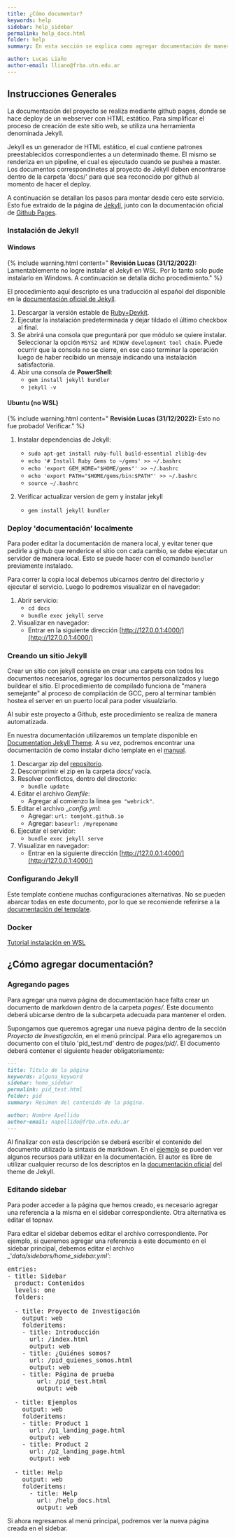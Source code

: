 ```yaml
---
title: ¿Cómo documentar?
keywords: help
sidebar: help_sidebar
permalink: help_docs.html
folder: help
summary: En esta sección se explica como agregar documentación de manera ágil. Se explica un poco el funcionamiento de Jekyll, en conjunto con el theme seleccionado.

author: Lucas Liaño
author-email: lliano@frba.utn.edu.ar
---
```


## Instrucciones Generales

La documentación del proyecto se realiza mediante github pages, donde se hace deploy de un webserver con HTML estático. Para simplificar el proceso de creación de este sitio web, se utiliza una herramienta denominada Jekyll.

Jekyll es un generador de HTML estático, el cual contiene patrones preestablecidos correspondientes a un determinado theme. El mismo se renderiza en un pipeline, el cual es ejecutado cuando se pushea a master. Los documentos correspondinetes al proyecto de Jekyll deben encontrarse dentro de la carpeta 'docs/' para que sea reconocido por github al momento de hacer el deploy. 

A continuación se detallan los pasos para montar desde cero este servicio. Esto fue extraido de la página de [Jekyll](https://jekyllrb.com/docs/installation/windows/), junto con la documentación oficial de [Github Pages](https://docs.github.com/en/pages/setting-up-a-github-pages-site-with-jekyll/about-github-pages-and-jekyll).

### Instalación de Jekyll
#### Windows
{% include warning.html content=" **Revisión Lucas (31/12/2022):** Lamentablemente no logre instalar el Jekyll en WSL. Por lo tanto solo pude instalarlo en Windows. A continuación se detalla dicho procedimiento." %}


El procedimiento aquí descripto es una traducción al español del disponible en la [documentación oficial de Jekyll](https://jekyllrb.com/docs/installation/windows/).

1. Descargar la versión estable de [Ruby+Devkit](https://rubyinstaller.org/downloads/).
1. Ejecutar la instalación predeterminada y dejar tildado el último checkbox al final.
1. Se abrirá una consola que preguntará por que módulo se quiere instalar. Seleccionar la opción `MSYS2 and MINGW development tool chain`. Puede ocurrir que la consola no se cierre, en ese caso terminar la operación luego de haber recibido un mensaje indicando una instalación satisfactoria.
1. Abir una consola de **PowerShell**:
    * `gem install jekyll bundler`
    * `jekyll -v`



#### Ubuntu (no WSL)

{% include warning.html content=" **Revisión Lucas (31/12/2022):** Esto no fue probado! Verificar." %}


1. Instalar dependencias de Jekyll:
    * `sudo apt-get install ruby-full build-essential zlib1g-dev`
    * `echo '# Install Ruby Gems to ~/gems' >> ~/.bashrc`
    * `echo 'export GEM_HOME="$HOME/gems"' >> ~/.bashrc`
    * `echo 'export PATH="$HOME/gems/bin:$PATH"' >> ~/.bashrc`
    * `source ~/.bashrc`

1. Verificar actualizar version de gem y instalar jekyll
    * `gem install jekyll bundler`


### Deploy 'documentación' localmente
Para poder editar la documentación de manera local, y evitar tener que pedirle a github que renderice el sitio con cada cambio, se debe ejecutar un servidor de manera local. Esto se puede hacer con el comando `bundler` previamente instalado.

Para correr la copia local debemos ubicarnos dentro del directorio y ejecutar el servicio. Luego lo podremos visualizar en el navegador:

1. Abrir servicio:
    * `cd docs`
    * `bundle exec jekyll serve`
1. Visualizar en navegador:
    * Entrar en la siguiente dirección [http://127.0.0.1:4000/](http://127.0.0.1:4000/)

### Creando un sitio Jekyll

Crear un sitio con jekyll consiste en crear una carpeta con todos los documentos necesarios, agregar los documentos personalizados y luego buildear el sitio. El procedimiento de compilado funciona de "manera semejante" al proceso de compilación de GCC, pero al terminar también hostea el server en un puerto local para poder visualziarlo.

Al subir este proyecto a Github, este procedimiento se realiza de manera automatizada. 

En nuestra documentación utilizaremos un template disponible en [Documentation Jekyll Theme](https://jekyllthemes.io/theme/documentation). A su vez, podremos encontrar una documentación de como instalar dicho template en el [manual](https://idratherbewriting.com/documentation-theme-jekyll/#build-the-theme).

1. Descargar zip del [repositorio](https://github.com/tomjoht/documentation-theme-jekyll).
1. Descomprimir el zip en la carpeta _docs/_ vacía. 
1. Resolver conflictos, dentro del directorio:
    * `bundle update`
1. Editar el archivo _Gemfile_:
    * Agregar al comienzo la linea `gem "webrick"`.
1. Editar el archivo __config.yml_:
    * Agregar: `url: tomjoht.github.io`
    * Agregar: `baseurl: /myreponame`
1. Ejecutar el servidor:
    * `bundle exec jekyll serve`
1. Visualizar en navegador:
    * Entrar en la siguiente dirección [http://127.0.0.1:4000/](http://127.0.0.1:4000/)

### Configurando Jekyll
Este template contiene muchas configuraciones alternativas. No se pueden abarcar todas en este documento, por lo que se recomiende referirse a la [documentación del template](https://idratherbewriting.com/documentation-theme-jekyll/index.html).


### Docker
[Tutorial instalación en WSL](https://docs.docker.com/desktop/windows/wsl/)



## ¿Cómo agregar documentación?
### Agregando pages

Para agregar una nueva página de documentación hace falta crear un documento de markdown dentro de la carpeta _pages/_. Este documento deberá ubicarse dentro de la subcarpeta adecuada para mantener el orden.

Supongamos que queremos agregar una nueva página dentro de la sección _Proyecto de Investigación_, en el menú principal. Para ello agregaremos un documento con el título 'pid_test.md' dentro de _pages/pid/_. El documento deberá contener el siguiente header obligatoriamente:

```markdown
---
title: Título de la página
keywords: alguna_keyword
sidebar: home_sidebar
permalink: pid_test.html
folder: pid
summary: Resúmen del contenido de la página.

author: Nombre Apellido
author-email: napellido@frba.utn.edu.ar
---
```

Al finalizar con esta descripción se deberá escribir el contenido del documento utilizado la sintaxis de markdown. En el [ejemplo](help_empty_example.html) se pueden ver algunos recursos para utilizar en la documentación. El autor es libre de utilizar cualquier recurso de los descriptos en la [documentación oficial](https://idratherbewriting.com/documentation-theme-jekyll/mydoc_adding_tooltips.html) del theme de Jekyll.

### Editando sidebar

Para poder acceder a la página que hemos creado, es necesario agregar una referencia a la misma en el sidebar correspondiente. Otra alternativa es editar el topnav.

Para editar el sidebar debemos editar el archivo correspondiente. Por ejemplo, si queremos agregar una referencia a este documento en el sidebar principal, debemos editar el archivo _'_data/sidebars/home_sidebar.yml'_:


<pre>
entries:
- title: Sidebar
  product: Contenidos
  levels: one
  folders:
  
  - title: Proyecto de Investigación
    output: web
    folderitems:
    - title: Introducción
      url: /index.html
      output: web
    - title: ¿Quiénes somos?
      url: /pid_quienes_somos.html
      output: web
<span class="red">    - title: Página de prueba</span>
<span class="red">        url: /pid_test.html</span>
<span class="red">        output: web</span>

  - title: Ejemplos
    output: web
    folderitems:
    - title: Product 1
      url: /p1_landing_page.html
      output: web
    - title: Product 2
      url: /p2_landing_page.html
      output: web

  - title: Help
    output: web
    folderitems:
      - title: Help
        url: /help_docs.html
        output: web
</pre>


Si ahora regresamos al menú principal, podremos ver la nueva página creada en el sidebar.